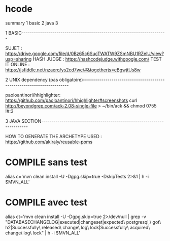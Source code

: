# hcode

summary
1 basic
2 java
3 



1 BASIC-----------------------------------------------------------------------

SUJET : https://drive.google.com/file/d/0Bz65c6SucTWATW9ZSmNBU1RZelU/view?usp=sharing
HASH JUDGE : https://hashcodejudge.withgoogle.com/
TEST IT ONLINE : https://jsfiddle.net/nzaero/ys2cd7we/#&togetherjs=eBgwjtUs8w

2 UNIX dependency (pas obligatoire)-----------------------------------------------------------------------

 paoloantinori/hhighlighter: https://github.com/paoloantinori/hhighlighter#screenshots
curl http://beyondgrep.com/ack-2.08-single-file > ~/bin/ack && chmod 0755 !#:3

3 JAVA SECTION-----------------------------------------------------------------------

HOW TO GENERATE THE ARCHETYPE USED :  https://github.com/akiraly/reusable-poms

# COMPILE sans test
alias   c='mvn clean install -U -Dgpg.skip=true    -DskipTests  2>&1        |  h -i $MVN_ALL'

# COMPILE avec test
alias  ct='mvn clean install -U -Dgpg.skip=true                 2>/dev/null    | grep -v "DATABASECHANGELOG|executed|changeset|expected\ postgresql,\ got\ h2|Successfully\ released\ change\ log\ lock|Successfully\ acquired\ change\ log\ lock"   |  h -i $MVN_ALL'



